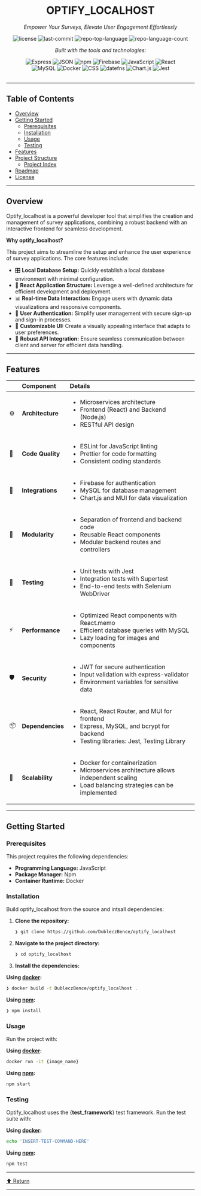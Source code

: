 <div id="top">

<!-- HEADER STYLE: CLASSIC -->
<div align="center">


# OPTIFY_LOCALHOST

<em>Empower Your Surveys, Elevate User Engagement Effortlessly</em>

<!-- BADGES -->
<img src="https://img.shields.io/github/license/DubleczBence/optify_localhost?style=flat&logo=opensourceinitiative&logoColor=white&color=0080ff" alt="license">
<img src="https://img.shields.io/github/last-commit/DubleczBence/optify_localhost?style=flat&logo=git&logoColor=white&color=0080ff" alt="last-commit">
<img src="https://img.shields.io/github/languages/top/DubleczBence/optify_localhost?style=flat&color=0080ff" alt="repo-top-language">
<img src="https://img.shields.io/github/languages/count/DubleczBence/optify_localhost?style=flat&color=0080ff" alt="repo-language-count">

<em>Built with the tools and technologies:</em>

<img src="https://img.shields.io/badge/Express-000000.svg?style=flat&logo=Express&logoColor=white" alt="Express">
<img src="https://img.shields.io/badge/JSON-000000.svg?style=flat&logo=JSON&logoColor=white" alt="JSON">
<img src="https://img.shields.io/badge/npm-CB3837.svg?style=flat&logo=npm&logoColor=white" alt="npm">
<img src="https://img.shields.io/badge/Firebase-DD2C00.svg?style=flat&logo=Firebase&logoColor=white" alt="Firebase">
<img src="https://img.shields.io/badge/JavaScript-F7DF1E.svg?style=flat&logo=JavaScript&logoColor=black" alt="JavaScript">
<img src="https://img.shields.io/badge/React-61DAFB.svg?style=flat&logo=React&logoColor=black" alt="React">
<br>
<img src="https://img.shields.io/badge/MySQL-4479A1.svg?style=flat&logo=MySQL&logoColor=white" alt="MySQL">
<img src="https://img.shields.io/badge/Docker-2496ED.svg?style=flat&logo=Docker&logoColor=white" alt="Docker">
<img src="https://img.shields.io/badge/CSS-663399.svg?style=flat&logo=CSS&logoColor=white" alt="CSS">
<img src="https://img.shields.io/badge/datefns-770C56.svg?style=flat&logo=date-fns&logoColor=white" alt="datefns">
<img src="https://img.shields.io/badge/Chart.js-FF6384.svg?style=flat&logo=chartdotjs&logoColor=white" alt="Chart.js">
<img src="https://img.shields.io/badge/Jest-C21325.svg?style=flat&logo=Jest&logoColor=white" alt="Jest">

</div>
<br>

---

## Table of Contents

- [Overview](#overview)
- [Getting Started](#getting-started)
    - [Prerequisites](#prerequisites)
    - [Installation](#installation)
    - [Usage](#usage)
    - [Testing](#testing)
- [Features](#features)
- [Project Structure](#project-structure)
    - [Project Index](#project-index)
- [Roadmap](#roadmap)
- [License](#license)

---

## Overview

Optify_localhost is a powerful developer tool that simplifies the creation and management of survey applications, combining a robust backend with an interactive frontend for seamless development.

**Why optify_localhost?**

This project aims to streamline the setup and enhance the user experience of survey applications. The core features include:

- 🎛️ **Local Database Setup:** Quickly establish a local database environment with minimal configuration.
- 🚀 **React Application Structure:** Leverage a well-defined architecture for efficient development and deployment.
- 📊 **Real-time Data Interaction:** Engage users with dynamic data visualizations and responsive components.
- 🔐 **User Authentication:** Simplify user management with secure sign-up and sign-in processes.
- 🎨 **Customizable UI:** Create a visually appealing interface that adapts to user preferences.
- 🔗 **Robust API Integration:** Ensure seamless communication between client and server for efficient data handling.

---

## Features

|      | Component       | Details                              |
| :--- | :-------------- | :----------------------------------- |
| ⚙️  | **Architecture**  | <ul><li>Microservices architecture</li><li>Frontend (React) and Backend (Node.js)</li><li>RESTful API design</li></ul> |
| 🔩 | **Code Quality**  | <ul><li>ESLint for JavaScript linting</li><li>Prettier for code formatting</li><li>Consistent coding standards</li></ul> |
| 🔌 | **Integrations**  | <ul><li>Firebase for authentication</li><li>MySQL for database management</li><li>Chart.js and MUI for data visualization</li></ul> |
| 🧩 | **Modularity**    | <ul><li>Separation of frontend and backend code</li><li>Reusable React components</li><li>Modular backend routes and controllers</li></ul> |
| 🧪 | **Testing**       | <ul><li>Unit tests with Jest</li><li>Integration tests with Supertest</li><li>End-to-end tests with Selenium WebDriver</li></ul> |
| ⚡️  | **Performance**   | <ul><li>Optimized React components with React.memo</li><li>Efficient database queries with MySQL</li><li>Lazy loading for images and components</li></ul> |
| 🛡️ | **Security**      | <ul><li>JWT for secure authentication</li><li>Input validation with express-validator</li><li>Environment variables for sensitive data</li></ul> |
| 📦 | **Dependencies**  | <ul><li>React, React Router, and MUI for frontend</li><li>Express, MySQL, and bcrypt for backend</li><li>Testing libraries: Jest, Testing Library</li></ul> |
| 🚀 | **Scalability**   | <ul><li>Docker for containerization</li><li>Microservices architecture allows independent scaling</li><li>Load balancing strategies can be implemented</li></ul> |

---

## Getting Started

### Prerequisites

This project requires the following dependencies:

- **Programming Language:** JavaScript
- **Package Manager:** Npm
- **Container Runtime:** Docker

### Installation

Build optify_localhost from the source and intsall dependencies:

1. **Clone the repository:**

    ```sh
    ❯ git clone https://github.com/DubleczBence/optify_localhost
    ```

2. **Navigate to the project directory:**

    ```sh
    ❯ cd optify_localhost
    ```

3. **Install the dependencies:**

**Using [docker](https://www.docker.com/):**

```sh
❯ docker build -t DubleczBence/optify_localhost .
```
**Using [npm](https://www.npmjs.com/):**

```sh
❯ npm install
```

### Usage

Run the project with:

**Using [docker](https://www.docker.com/):**

```sh
docker run -it {image_name}
```
**Using [npm](https://www.npmjs.com/):**

```sh
npm start
```

### Testing

Optify_localhost uses the {__test_framework__} test framework. Run the test suite with:

**Using [docker](https://www.docker.com/):**

```sh
echo 'INSERT-TEST-COMMAND-HERE'
```
**Using [npm](https://www.npmjs.com/):**

```sh
npm test
```
---

<div align="left"><a href="#top">⬆ Return</a></div>

---
